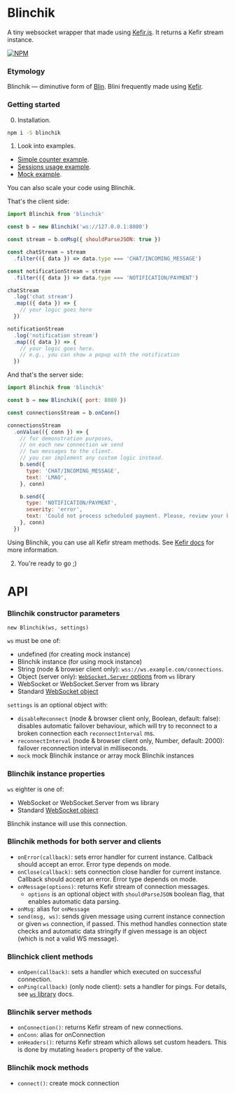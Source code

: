 # Blinchik

A tiny websocket wrapper that made using [Kefir.js](https://kefirjs.github.io/kefir/).
It returns a Kefir stream instance.

[![NPM](https://nodei.co/npm/blinchik.png?downloads=true&downloadRank=true&stars=true)](https://nodei.co/npm/blinchik/)

### Etymology

Blinchik — diminutive form of [Blin](https://en.wikipedia.org/wiki/Blini).
Blini frequently made using [Kefir](https://en.wikipedia.org/wiki/Kefir).

### Getting started

0. Installation.

```sh
npm i -S blinchik
```

1. Look into examples.

- [Simple counter example](examples/simple).
- [Sessions usage example](examples/sessions).
- [Mock example](examples/mock).

You can also scale your code using Blinchik.

That's the client side:

```javascript
import Blinchik from 'blinchik'

const b = new Blinchik('ws://127.0.0.1:8080')

const stream = b.onMsg({ shouldParseJSON: true })

const chatStream = stream
  .filter(({ data }) => data.type === 'CHAT/INCOMING_MESSAGE')

const notificationStream = stream
  .filter(({ data }) => data.type === 'NOTIFICATION/PAYMENT')

chatStream
  .log('chat stream')
  .map(({ data }) => {
    // your logic goes here
  })

notificationStream
  .log('notification stream')
  .map(({ data }) => {
    // your logic goes here.
    // e.g., you can show a popup with the notification
  })
```

And that's the server side:

```javascript
import Blinchik from 'blinchik'

const b = new Blinchik({ port: 8080 })

const connectionsStream = b.onConn()

connectionsStream
  .onValue(({ conn }) => {
    // for demonstration purposes,
    // on each new connection we send
    // two messages to the client.
    // you can implement any custom logic instead.
    b.send({
      type: 'CHAT/INCOMING_MESSAGE',
      text: 'LMAO',
    }, conn)

    b.send({
      type: 'NOTIFICATION/PAYMENT',
      severity: 'error',
      text: 'Could not process scheduled payment. Please, review your billing settings.',
    }, conn)
  })
```

Using Blinchik, you can use all Kefir stream methods. See [Kefir docs](https://kefirjs.github.io/kefir/) for more information.

2. You're ready to go ;)

# API

### Blinchik constructor parameters

`new Blinchik(ws, settings)`

`ws` must be one of:

- undefined (for creating mock instance)
- Blinchik instance (for using mock instance)
- String (node & browser client only): `wss://ws.example.com/connections`.
- Object (server only): [`WebSocket.Server` options](http://npmjs.com/ws) from `ws` library
- WebSocket or WebSocket.Server from ws library
- Standard [WebSocket object](https://developer.mozilla.org/ru/docs/Web/API/WebSocket)

`settings` is an optional object with:

- `disableReconnect` (node & browser client only, Boolean, default: false): disables automatic failover behaviour,
  which will try to reconnect to a broken connection each `reconnectInterval` ms.
- `reconnectInterval` (node & browser client only, Number, default: 2000): failover reconnection interval in milliseconds.
- `mock` mock Blinchik instance or array mock Blinchik instances

### Blinchik instance properties

`ws` eighter is one of:

- WebSocket or WebSocket.Server from ws library
- Standard [WebSocket object](https://developer.mozilla.org/ru/docs/Web/API/WebSocket)

Blinchik instance will use this connection.

### Blinchik methods for both server and clients

- `onError(callback)`: sets error handler for current instance. Callback should accept an error. Error type depends on mode.
- `onClose(callback)`: sets connection close handler for current instance. Callback should accept an error. Error type depends on mode.
- `onMessage(options)`: returns Kefir stream of connection messages.
  - `options` is an optional object with `shouldParseJSON` boolean flag, that enables automatic data parsing.
- `onMsg`: alias for `onMessage`
- `send(msg, ws)`: sends given message using current instance connection or given `ws` connection, if passed.
  This method handles connection state checks and automatic data stringify if given message is an object (which is not a valid WS message).

### Blinchick client methods

- `onOpen(callback)`: sets a handler which executed on successful connection.
- `onPing(callback)` (only node client): sets a handler for pings.
  For details, see [`ws` library](http://npmjs.com/ws) docs.

### Blinchik server methods

- `onConnection()`: returns Kefir stream of new connections.
- `onConn`: alias for onConnection
- `onHeaders()`: returns Kefir stream which allows set custom headers.
  This is done by mutating `headers` property of the value.

### Blinchik mock methods

- `connect()`: create mock connection
